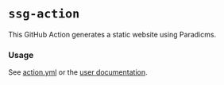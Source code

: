 # `ssg-action`

This GitHub Action generates a static website using Paradicms.

### Usage

See [action.yml](action.yml) or the [user documentation](https://paradicms.github.io/docs/reference/github-actions#ssg-action).
